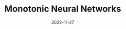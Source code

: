 ---
layout: talks
date: 2022-11-27
title: Monotonic Neural Networks
loc: CS521 Trustworthy AI Systems, Fall 2022, UIUC
slides: Monotonic_Neural_Networks.pdf
---